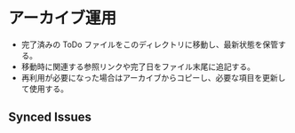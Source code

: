 # アーカイブ運用

- 完了済みの ToDo ファイルをこのディレクトリに移動し、最新状態を保管する。
- 移動時に関連する参照リンクや完了日をファイル末尾に追記する。
- 再利用が必要になった場合はアーカイブからコピーし、必要な項目を更新して使用する。

<!-- BEGIN: issues-sync -->
## Synced Issues
<!-- END: issues-sync -->
